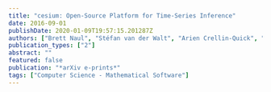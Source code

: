 ```yaml
---
title: "cesium: Open-Source Platform for Time-Series Inference"
date: 2016-09-01
publishDate: 2020-01-09T19:57:15.201287Z
authors: ["Brett Naul", "Stéfan van der Walt", "Arien Crellin-Quick", "Joshua S. Bloom", "Fernando Pérez"]
publication_types: ["2"]
abstract: ""
featured: false
publication: "*arXiv e-prints*"
tags: ["Computer Science - Mathematical Software"]
---
```


